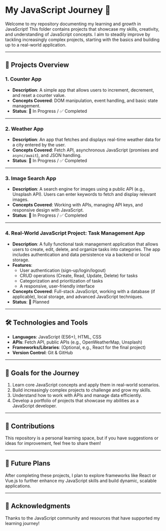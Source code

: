 # My JavaScript Journey 🚀

Welcome to my repository documenting my learning and growth in JavaScript! This folder contains projects that showcase my skills, creativity, and understanding of JavaScript concepts. I aim to steadily improve by tackling increasingly complex projects, starting with the basics and building up to a real-world application.

---

## 📁 Projects Overview

### 1. **Counter App**
   - **Description**: A simple app that allows users to increment, decrement, and reset a counter value. 
   - **Concepts Covered**: DOM manipulation, event handling, and basic state management.
   - **Status**: 🚧 In Progress / ✅ Completed

---

### 2. **Weather App**
   - **Description**: An app that fetches and displays real-time weather data for a city entered by the user.
   - **Concepts Covered**: Fetch API, asynchronous JavaScript (promises and `async/await`), and JSON handling.
   - **Status**: 🚧 In Progress / ✅ Completed

---

### 3. **Image Search App**
   - **Description**: A search engine for images using a public API (e.g., Unsplash API). Users can enter keywords to fetch and display relevant images.
   - **Concepts Covered**: Working with APIs, managing API keys, and responsive design with JavaScript.
   - **Status**: 🚧 In Progress / ✅ Completed

---

### 4. **Real-World JavaScript Project: Task Management App**
   - **Description**: A fully functional task management application that allows users to create, edit, delete, and organize tasks into categories. The app includes authentication and data persistence via a backend or local storage.
   - **Features**:
     - User authentication (sign-up/login/logout)
     - CRUD operations (Create, Read, Update, Delete) for tasks
     - Categorization and prioritization of tasks
     - A responsive, user-friendly interface
   - **Concepts Covered**: Full-stack JavaScript, working with a database (if applicable), local storage, and advanced JavaScript techniques.
   - **Status**: 🚧 Planned

---

## 🛠️ Technologies and Tools
- **Languages**: JavaScript (ES6+), HTML, CSS
- **APIs**: Fetch API, public APIs (e.g., OpenWeatherMap, Unsplash)
- **Frameworks/Libraries**: (Optional, e.g., React for the final project)
- **Version Control**: Git & GitHub

---

## 🚀 Goals for the Journey
1. Learn core JavaScript concepts and apply them in real-world scenarios.
2. Build increasingly complex projects to challenge and grow my skills.
3. Understand how to work with APIs and manage data efficiently.
4. Develop a portfolio of projects that showcase my abilities as a JavaScript developer.

---

## 🤝 Contributions
This repository is a personal learning space, but if you have suggestions or ideas for improvement, feel free to share them!

---

## 🎯 Future Plans
After completing these projects, I plan to explore frameworks like React or Vue.js to further enhance my JavaScript skills and build dynamic, scalable applications.

---

## 🙏 Acknowledgments
Thanks to the JavaScript community and resources that have supported my learning journey!
